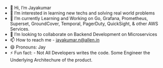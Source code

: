 - 👋 Hi, I’m Jayakumar
- 👀 I’m interested in learning new techs and solving real world problems 
- 🌱 I’m currently Learning and Working on Go, Grafana, Prometheus, Superset, GroundCover, Temporal, PagerDuty, QuickSight, & other AWS Services.
- 💞️ I’m looking to collaborate on Backend Development on Microservices
- 📫 How to reach me - jayakumar.n@allen.in
- 😄 Pronouns: Jay
- ⚡ Fun fact: - Not All Developers writes the code. Some Engineer the Underlying Architechure of the product.

<!---
jayakumarallen/jayakumarallen is a ✨ special ✨ repository because its `README.md` (this file) appears on your GitHub profile.
You can click the Preview link to take a look at your changes.
--->
